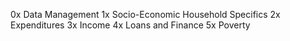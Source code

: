 0x Data Management
1x Socio-Economic Household Specifics
2x Expenditures
3x Income
4x Loans and Finance
5x Poverty